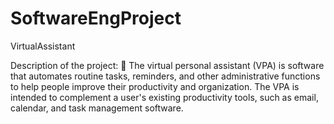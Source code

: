# SoftwareEngProject
VirtualAssistant

Description of the
project:
 The virtual personal assistant (VPA)
is software that automates routine
tasks, reminders, and other
administrative functions to help
people improve their productivity
and organization. The VPA is
intended to complement a user's
existing productivity tools, such as
email, calendar, and task
management software.
